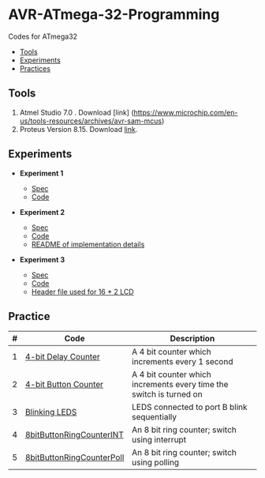# AVR-ATmega-32-Programming
Codes for ATmega32
- [Tools](#tools)
- [Experiments](#experiments)
- [Practices](#practice)

## Tools
1. Atmel Studio 7.0 . Download [link] (https://www.microchip.com/en-us/tools-resources/archives/avr-sam-mcus)
2. Proteus Version 8.15. Download [link](https://engineeringsoftware.net/electronics/proteus-8-15-full-crack/).

## Experiments 
- **Experiment 1**
	- [Spec](/Codes/Exp1_UnitCounter/MC%20Experiment%201.pdf)
	- [Code](/Codes/Exp1_UnitCounter/Exp1_UnitCounter/main.cpp)

- **Experiment 2**
	- [Spec](/Codes/Exp%202_DisplayV/MC%20Experiment%202.pdf)
	- [Code](/Codes/Exp%202_DisplayV/Display%20V/Display%20V/main.c)
	- [README of implementation details](/Codes/Exp%202_DisplayV/README.md)

- **Experiment 3**
	- [Spec](/Codes/Exp%203_ADC/MC%20Experiment%203.pdf)
	- [Code](/Codes/Exp%203_ADC/ADC/main.c)
	- [Header file used for 16 * 2 LCD](/Codes/Exp%203_ADC/ADC/lcd.h)

## Practice
|#|Code|Description|
|-----|----|-----------|
|1| [4-bit Delay Counter](/Codes/4%20bit%20counter/4%20bit%20counter/main.c)     | A 4 bit counter which increments every 1 second |
|2| [4-bit Button Counter](/Codes/4%20bit%20button%20counter/4%20bit%20button%20counter/main.c)   |A 4 bit counter which increments every time the switch is turned on|
|3| [Blinking LEDS](/Codes/Blinking%20LEDS/Blinking%20LEDS/main.c)| LEDS connected to port B blink sequentially  |
|4| [8bitButtonRingCounterINT](/Codes/8bitButtonRingCounterINT/8bitButtonRingCounterINT/main.c) |An 8 bit ring counter; switch using interrupt|
|5| [8bitButtonRingCounterPoll](/Codes/8bitButtonRingCounterPoll/8bitButtonRingCounterPoll/main.c) |An 8 bit ring counter; switch using polling|